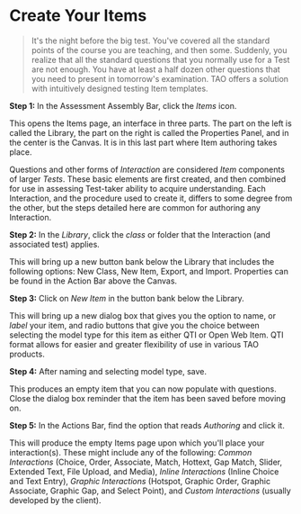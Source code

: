 <!--
    created_at: 2015-05-15
    authors:         
      - Ben Angel    
--> 

# Create Your Items

>It's the night before the big test. You've covered all the standard points of the course you are teaching, and then some. Suddenly, you realize that all the standard questions that you normally use for a Test are not enough. You have at least a half dozen other questions that you need to present in tomorrow's examination. TAO offers a solution with intuitively designed testing Item templates.

**Step 1:** In the Assessment Assembly Bar, click the *Items* icon.

This opens the Items page, an interface in three parts. The part on the left is called the Library, the part on the right is called the Properties Panel, and in the center is the Canvas. It is in this last part where Item authoring takes place.

Questions and other forms of *Interaction* are considered *Item* components of larger *Tests*. These basic elements are first created, and then combined for use in assessing Test-taker ability to acquire understanding. Each Interaction, and the procedure used to create it, differs to some degree from the other, but the steps detailed here are common for authoring any Interaction.

**Step 2:** In the *Library*, click the *class* or folder that the Interaction (and associated test) applies. 

This will bring up a new button bank below the Library that includes the following options: New Class, New Item, Export, and Import. Properties can be found in the Action Bar above the Canvas.

**Step 3:** Click on *New Item* in the button bank below the Library.

This will bring up a new dialog box that gives you the option to name, or *label* your item, and radio buttons that give you the choice between selecting the model type for this item as either QTI or Open Web Item. QTI format allows for easier and greater flexibility of use in various TAO products.

**Step 4:** After naming and selecting model type, save.

This produces an empty item that you can now populate with questions. Close the dialog box reminder that the item has been saved before moving on.

**Step 5:** In the Actions Bar, find the option that reads *Authoring* and click it.

This will produce the empty Items page upon which you'll place your interaction(s). These might include any of the following: *Common Interactions* (Choice, Order, Associate, Match, Hottext, Gap Match, Slider, Extended Text, File Upload, and Media), *Inline Interactions* (Inline Choice and Text Entry), *Graphic Interactions* (Hotspot, Graphic Order, Graphic Associate, Graphic Gap, and Select Point), and *Custom Interactions* (usually developed by the client).
